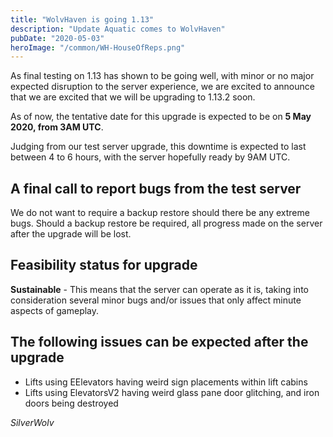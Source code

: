 ```yaml
---
title: "WolvHaven is going 1.13"
description: "Update Aquatic comes to WolvHaven"
pubDate: "2020-05-03"
heroImage: "/common/WH-HouseOfReps.png"
---
```


As final testing on 1.13 has shown to be going well, with minor or no major expected disruption to the server experience, we are excited to announce that we are excited that we will be upgrading to 1.13.2 soon.

As of now, the tentative date for this upgrade is expected to be on **5 May 2020, from 3AM UTC**.

Judging from our test server upgrade, this downtime is expected to last between 4 to 6 hours, with the server hopefully ready by 9AM UTC.

## A final call to report bugs from the test server

We do not want to require a backup restore should there be any extreme bugs. Should a backup restore be required, all progress made on the server after the upgrade will be lost.

## Feasibility status for upgrade

**Sustainable** - This means that the server can operate as it is, taking into consideration several minor bugs and/or issues that only affect minute aspects of gameplay. 

## The following issues can be expected after the upgrade

- Lifts using EElevators having weird sign placements within lift cabins
- Lifts using ElevatorsV2 having weird glass pane door glitching, and iron doors being destroyed

*SilverWolv*